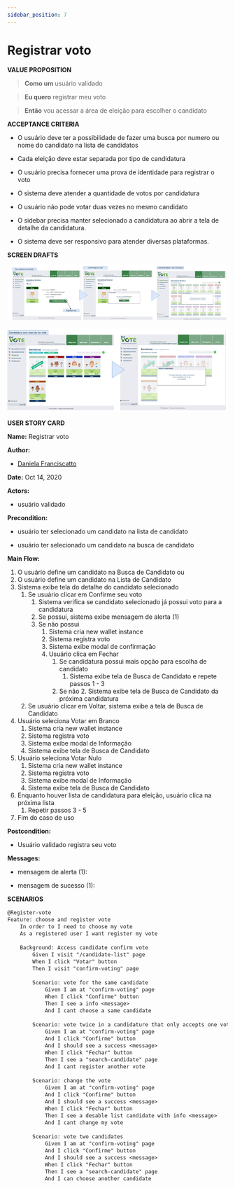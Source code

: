```yaml
---
sidebar_position: 7
---
```


# Registrar voto

<p><strong>VALUE PROPOSITION</strong></p>

> **Como um** usuário validado 

> **Eu quero** registrar meu voto

> **Então** vou acessar a área de eleição para escolher o candidato

<p><strong>ACCEPTANCE CRITERIA</strong></p>

- O usuário deve ter a possibilidade de fazer uma busca por numero ou nome do candidato na lista de candidatos

- Cada eleição deve estar separada por tipo de candidatura

- O usuário precisa fornecer uma prova de identidade para registrar o voto

- O sistema deve atender a quantidade de votos por candidatura

- O usuário não pode votar duas vezes no mesmo candidato

- O sidebar precisa manter selecionado a candidatura ao abrir a tela de detalhe da candidatura.

- O sistema deve ser responsivo para atender diversas plataformas.

<p><strong>SCREEN DRAFTS</strong></p>

![Buscar Candidato](/img/must-vote/Registrar1.png)

![Buscar Candidato](/img/must-vote/Registrar2.png)


<p><strong>USER STORY CARD</strong></p>

**Name:** Registrar voto

**Author:** 

- [Daniela Franciscatto](https://github.com/danielaanjos) 

**Date:** Oct 14, 2020

**Actors:**  

- usuário validado

**Precondition:**

- usuário ter selecionado um candidato na lista de candidato

- usuário ter selecionado um candidato na busca de candidato

**Main Flow:**

1. O usuário define um candidato na Busca de Candidato ou
2. O usuário define um candidato na Lista de Candidato
3. Sistema exibe tela do detalhe do candidato selecionado
    1. Se usuário clicar em Confirme seu voto
        1. Sistema verifica se candidato selecionado já possui voto para a candidatura
        2. Se possui, sistema exibe mensagem de alerta (1)
        3. Se não possui
            1. Sistema cria new wallet instance
            2. Sistema registra voto
            3. Sistema exibe modal de confirmação
            4. Usuário clica em Fechar
                1. Se candidatura possui mais opção para escolha de candidato
                    1. Sistema exibe tela de Busca de Candidato e repete passos 1 - 3
                2. Se não
                    2. Sistema exibe tela de Busca de Candidato da próxima candidatura
    2. Se usuário clicar em Voltar, sistema exibe a tela de Busca de Candidato
4. Usuário seleciona Votar em Branco
    1. Sistema cria new wallet instance
    2. Sistema registra voto
    3. Sistema exibe modal de Informação 
    4. Sistema exibe tela de Busca de Candidato
5. Usuário seleciona Votar Nulo
    1. Sistema cria new wallet instance
    2. Sistema registra voto
    3. Sistema exibe modal de Informação 
    4. Sistema exibe tela de Busca de Candidato
6. Enquanto houver lista de candidatura para eleição, usuário clica na próxima lista
    1. Repetir passos 3 - 5 
7. Fim do caso de uso

**Postcondition:**

- Usuário validado registra seu voto

**Messages:**

- mensagem de alerta (1): 

- mensagem de sucesso (1):

<p><strong>SCENARIOS</strong></p>

```gherkin
@Register-vote
Feature: choose and register vote
    In order to I need to choose my vote
    As a registered user I want register my vote

    Background: Access candidate confirm vote
        Given I visit "/candidate-list" page
        When I click "Votar" button
        Then I visit "confirm-voting" page

        Scenario: vote for the same candidate
            Given I am at "confirm-voting" page
            When I click "Confirme" button
            Then I see a info <message>
            And I cant choose a same candidate

        Scenario: vote twice in a candidature that only accepts one vote
            Given I am at "confirm-voting" page
            And I click "Confirme" button
            And I should see a success <message>
            When I click "Fechar" button
            Then I see a "search-candidate" page
            And I cant register another vote

        Scenario: change the vote
            Given I am at "confirm-voting" page
            And I click "Confirme" button
            And I should see a success <message>
            When I click "Fechar" button
            Then I see a desable list candidate with info <message>
            And I cant change my vote

        Scenario: vote two candidates
            Given I am at "confirm-voting" page
            And I click "Confirme" button
            And I should see a success <message>
            When I click "Fechar" button
            Then I see a "search-candidate" page
            And I can choose another candidate  

```
